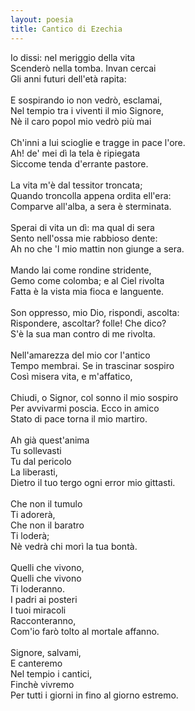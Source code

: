 ```yaml
---
layout: poesia
title: Cantico di Ezechia
---
```


Io dissi: nel meriggio della vita\
Scenderò nella tomba. Invan cercai\
Gli anni futuri dell'età rapita:\
\
E sospirando io non vedrò, esclamai,\
Nel tempio tra i viventi il mio Signore,\
Nè il caro popol mio vedrò più mai\
\
Ch'inni a lui scioglie e tragge in pace l'ore.\
Ah! de' mei dì la tela è ripiegata\
Siccome tenda d'errante pastore.\
\
La vita m'è dal tessitor troncata;\
Quando troncolla appena ordita ell'era:\
Comparve all'alba, a sera è sterminata.\
\
Sperai di vita un dì: ma qual di sera\
Sento nell'ossa mie rabbioso dente:\
Ah no che 'l mio mattin non giunge a sera.\
\
Mando lai come rondine stridente,\
Gemo come colomba; e al Ciel rivolta\
Fatta è la vista mia fioca e languente.\
\
Son oppresso, mio Dio, rispondi, ascolta:\
Rispondere, ascoltar? folle! Che dico?\
S'è la sua man contro di me rivolta.\
\
Nell'amarezza del mio cor l'antico\
Tempo membrai. Se in trascinar sospiro\
Così misera vita, e m'affatico,\
\
Chiudi, o Signor, col sonno il mio sospiro\
Per avvivarmi poscia. Ecco in amico\
Stato di pace torna il mio martiro.\
\
Ah già quest'anima\
Tu sollevasti\
Tu dal pericolo\
La liberasti,\
Dietro il tuo tergo ogni error mio gittasti.\
\
Che non il tumulo\
Ti adorerà,\
Che non il baratro\
Ti loderà;\
Nè vedrà chi morì la tua bontà.\
\
Quelli che vivono,\
Quelli che vivono\
Ti loderanno.\
I padri ai posteri\
I tuoi miracoli\
Racconteranno,\
Com'io farò tolto al mortale affanno.\
\
Signore, salvami,\
E canteremo\
Nel tempio i cantici,\
Finchè vivremo\
Per tutti i giorni in fino al giorno estremo.